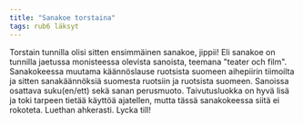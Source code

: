 ```yaml
---
title: "Sanakoe torstaina"
tags: rub6 läksyt
---
```


Torstain tunnilla olisi sitten ensimmäinen sanakoe, jippii! Eli sanakoe on tunnilla jaetussa monisteessa olevista sanoista, teemana "teater och film". Sanakokeessa muutama käännöslause ruotsista suomeen aihepiirin tiimoilta ja sitten sanakäännöksiä suomesta ruotsiin ja ruotsista suomeen. Sanoissa osattava suku(en/ett) sekä sanan perusmuoto. Taivutusluokka on hyvä lisä ja toki tarpeen tietää käyttöä ajatellen, mutta tässä sanakokeessa siitä ei rokoteta. Luethan ahkerasti. Lycka till! 

